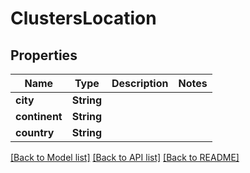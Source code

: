# ClustersLocation

## Properties

Name | Type | Description | Notes
------------ | ------------- | ------------- | -------------
**city** | **String** |  | 
**continent** | **String** |  | 
**country** | **String** |  | 

[[Back to Model list]](../README.md#documentation-for-models) [[Back to API list]](../README.md#documentation-for-api-endpoints) [[Back to README]](../README.md)


